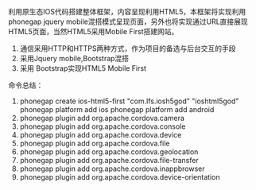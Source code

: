 利用原生态IOS代码搭建整体框架，内容呈现利用HTML5，本框架将实现利用phonegap jquery mobile混搭模式呈现页面，另外也将实现通过URL直接展现HTML5页面，当然HTML5采用Mobile First搭建网站。
1. 通信采用HTTP和HTTPS两种方式，作为项目的备选与后台交互的手段
2. 采用Jquery mobile,Bootstrap混搭 
3. 采用 Bootstrap实现HTML5 Mobile First 


命令总结：
1. phonegap  create ios-html5-first   "com.lfs.iosh5god" "ioshtml5god" 
   phonegap platform add ios
   phonegap platform add  android
2.  phonegap plugin add org.apache.cordova.camera
3.  phonegap plugin add org.apache.cordova.console
4.  phonegap plugin add org.apache.cordova.device
5.  phonegap plugin add org.apache.cordova.file
6.  phonegap plugin add  org.apache.cordova.geolocation
7.  phonegap plugin add  org.apache.cordova.file-transfer
8.  phonegap plugin add org.apache.cordova.inappbrowser
9.  phonegap plugin add org.apache.cordova.device-orientation
 


 